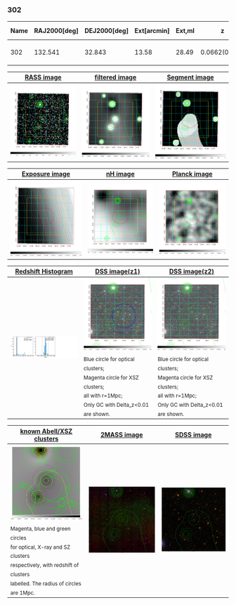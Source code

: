 <div STYLE="page-break-after: always;"></div>

### 302

|Name|RAJ2000[deg]|DEJ2000[deg] |Ext[arcmin]| Ext,ml | z | z_src| C|GC(XSZ,Delta_z<0.01)| GC(OPT,Delta_z<0.01)|GC| R_sig[arcmin] | R500[arcmin] | R500[Mpc]| CRsig[c/s] | CR500[c/s] |L500[1E44 erg/s]|F500[1E-12 erg/s/cm^2]| M500[1E14 Msun]|Tx[keV]|Cnt_sig|Beta|Rc[arcmin]|Comment|Alias|
|---|---|---|---|---|---|------|---|--------|---------|----------|---|---|---|---|---|---|---|---|---|---|---|---|---|---|
|302| 132.541| 32.843| 13.58| 28.49| 0.0662(0.005)| z1, z_xsz| B| F20| N| C, F20, N| 44.065| 14.254| 1.086| 1.225(0.161)| 1.102(0.145)| 2.231(0.806)| 21.038(7.599)| 3.88(0.69)| 5.04(0.57)| 601.5| 0.502(-0.003+0.007)| 18.968(-0.446+0.561)| -| t516|

|[RASS image](../image/302/302_img.pdf)|[filtered image](../image/302/302_fil.pdf)|[Segment image](../image/302/302_seg.pdf)|
|-------------------|--------------------|-------------------|
| <img src="../image/302/302_img.png" width="300">  | <img src="../image/302/302_fil.png" width="300">   | <img src="../image/302/302_seg.png" width="300">  |

|[Exposure image](../image/302/302_mex.pdf)| [nH image](../image/302/302_nh.pdf)| [Planck image](../image/302/302_p.pdf)|
|-------------------|--------------------|-------------------|
|<img src="../image/302/302_mex.png" width="300">   | <img src="../image/302/302_nh.png" width="300">    | <img src="../image/302/302_p.png" width="300"> |

|[Redshift Histogram](../image/302/302_zg.pdf) | [DSS image(z1)](../image/302/302_dss_z1.pdf)      |  [DSS image(z2)](../image/302/302_dss_z2.pdf)    |
|-------------------|--------------------|-------------------|
|<img src="../image/302/302_zg.png" width="300"> |<img src="../image/302/302_dss_z1.png" width="300"> <sub><br>Blue circle for optical clusters; <br>Magenta circle for XSZ clusters; <br>all with r=1Mpc; <br>Only GC with Delta_z<0.01 are shown. </sub>| <img src="../image/302/302_dss_z2.png" width="300"><sub><br>Blue circle for optical clusters; <br>Magenta circle for XSZ clusters; <br>all with r=1Mpc; <br>Only GC with Delta_z<0.01 are shown. </sub> |

|[known Abell/XSZ clusters](../image/302/302_gc.pdf) | [2MASS image](../image/302/302_2mass.pdf)      |[SDSS image](../image/302/302_sdss.pdf)   |
|-------------------|-------------------|-------------------|
|<img src=../image/302/302_gc.png width="300"> <br><sub>Magenta, blue and green circles <br>for optical, X-ray and SZ clusters <br>respectively, with redshift of clusters <br>labelled. The radius of circles <br>are 1Mpc.</sub>|<img src="../image/302/302_2mass.png" width="300">  | <img src="../image/302/302_sdss.png" width="300">  |




